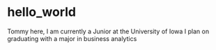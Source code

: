 # hello_world

Tommy here, I am currently a Junior at the University of Iowa
I plan on graduating with a major in business analytics
